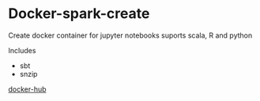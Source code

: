 # Docker-spark-create

Create docker container for jupyter notebooks
suports scala, R and python

Includes
  * sbt
  * snzip

[docker-hub](https://cloud.docker.com/repository/docker/quagly/spark-all/builds)


